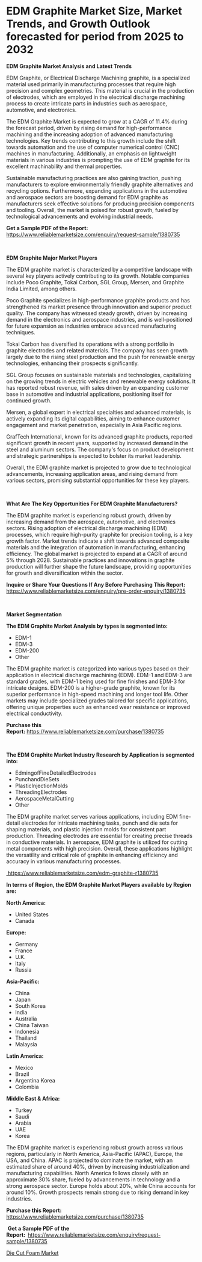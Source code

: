 <p><h1>EDM Graphite Market Size, Market Trends, and Growth Outlook forecasted for period from 2025 to 2032</h1></p><p><strong>EDM Graphite Market Analysis and Latest Trends</strong></p>
<p><p>EDM Graphite, or Electrical Discharge Machining graphite, is a specialized material used primarily in manufacturing processes that require high precision and complex geometries. This material is crucial in the production of electrodes, which are employed in the electrical discharge machining process to create intricate parts in industries such as aerospace, automotive, and electronics. </p><p>The EDM Graphite Market is expected to grow at a CAGR of 11.4% during the forecast period, driven by rising demand for high-performance machining and the increasing adoption of advanced manufacturing technologies. Key trends contributing to this growth include the shift towards automation and the use of computer numerical control (CNC) machines in manufacturing. Additionally, an emphasis on lightweight materials in various industries is prompting the use of EDM graphite for its excellent machinability and thermal properties.</p><p>Sustainable manufacturing practices are also gaining traction, pushing manufacturers to explore environmentally friendly graphite alternatives and recycling options. Furthermore, expanding applications in the automotive and aerospace sectors are boosting demand for EDM graphite as manufacturers seek effective solutions for producing precision components and tooling. Overall, the market is poised for robust growth, fueled by technological advancements and evolving industrial needs.</p></p>
<p><strong>Get a Sample PDF of the Report:&nbsp;</strong> <a href="https://www.reliablemarketsize.com/enquiry/request-sample/1380735?utm_campaign=2445&utm_medium=2&utm_source=Github&utm_content=ia&utm_term=31032025&utm_id=edm-graphite">https://www.reliablemarketsize.com/enquiry/request-sample/1380735</a></p>
<p>&nbsp;</p>
<p><strong>EDM Graphite Major Market Players</strong></p>
<p><p>The EDM graphite market is characterized by a competitive landscape with several key players actively contributing to its growth. Notable companies include Poco Graphite, Tokai Carbon, SGL Group, Mersen, and Graphite India Limited, among others. </p><p>Poco Graphite specializes in high-performance graphite products and has strengthened its market presence through innovation and superior product quality. The company has witnessed steady growth, driven by increasing demand in the electronics and aerospace industries, and is well-positioned for future expansion as industries embrace advanced manufacturing techniques.</p><p>Tokai Carbon has diversified its operations with a strong portfolio in graphite electrodes and related materials. The company has seen growth largely due to the rising steel production and the push for renewable energy technologies, enhancing their prospects significantly.</p><p>SGL Group focuses on sustainable materials and technologies, capitalizing on the growing trends in electric vehicles and renewable energy solutions. It has reported robust revenue, with sales driven by an expanding customer base in automotive and industrial applications, positioning itself for continued growth.</p><p>Mersen, a global expert in electrical specialties and advanced materials, is actively expanding its digital capabilities, aiming to enhance customer engagement and market penetration, especially in Asia Pacific regions.</p><p>GrafTech International, known for its advanced graphite products, reported significant growth in recent years, supported by increased demand in the steel and aluminum sectors. The company's focus on product development and strategic partnerships is expected to bolster its market leadership.</p><p>Overall, the EDM graphite market is projected to grow due to technological advancements, increasing application areas, and rising demand from various sectors, promising substantial opportunities for these key players.</p></p>
<p>&nbsp;</p>
<p><strong>What Are The Key Opportunities For EDM Graphite Manufacturers?</strong></p>
<p><p>The EDM graphite market is experiencing robust growth, driven by increasing demand from the aerospace, automotive, and electronics sectors. Rising adoption of electrical discharge machining (EDM) processes, which require high-purity graphite for precision tooling, is a key growth factor. Market trends indicate a shift towards advanced composite materials and the integration of automation in manufacturing, enhancing efficiency. The global market is projected to expand at a CAGR of around 5% through 2028. Sustainable practices and innovations in graphite production will further shape the future landscape, providing opportunities for growth and diversification within the sector.</p></p>
<p><strong>Inquire or Share Your Questions If Any Before Purchasing This Report:</strong> <a href="https://www.reliablemarketsize.com/enquiry/pre-order-enquiry/1380735?utm_campaign=2445&utm_medium=2&utm_source=Github&utm_content=ia&utm_term=31032025&utm_id=edm-graphite">https://www.reliablemarketsize.com/enquiry/pre-order-enquiry/1380735</a></p>
<p>&nbsp;</p>
<p><strong>Market Segmentation</strong></p>
<p><strong>The EDM Graphite Market Analysis by types is segmented into:</strong></p>
<p><ul><li>EDM-1</li><li>EDM-3</li><li>EDM-200</li><li>Other</li></ul></p>
<p><p>The EDM graphite market is categorized into various types based on their application in electrical discharge machining (EDM). EDM-1 and EDM-3 are standard grades, with EDM-1 being used for fine finishes and EDM-3 for intricate designs. EDM-200 is a higher-grade graphite, known for its superior performance in high-speed machining and longer tool life. Other markets may include specialized grades tailored for specific applications, offering unique properties such as enhanced wear resistance or improved electrical conductivity.</p></p>
<p><strong>Purchase this Report:&nbsp;</strong><a href="https://www.reliablemarketsize.com/purchase/1380735?utm_campaign=2445&utm_medium=2&utm_source=Github&utm_content=ia&utm_term=31032025&utm_id=edm-graphite">https://www.reliablemarketsize.com/purchase/1380735</a></p>
<p>&nbsp;</p>
<p><strong>The EDM Graphite Market Industry Research by Application is segmented into:</strong></p>
<p><ul><li>EdmingofFineDetailedElectrodes</li><li>PunchandDieSets</li><li>PlasticInjectionMolds</li><li>ThreadingElectrodes</li><li>AerospaceMetalCutting</li><li>Other</li></ul></p>
<p><p>The EDM graphite market serves various applications, including EDM fine-detail electrodes for intricate machining tasks, punch and die sets for shaping materials, and plastic injection molds for consistent part production. Threading electrodes are essential for creating precise threads in conductive materials. In aerospace, EDM graphite is utilized for cutting metal components with high precision. Overall, these applications highlight the versatility and critical role of graphite in enhancing efficiency and accuracy in various manufacturing processes.</p></p>
<p><a href="https://www.reliablemarketsize.com/edm-graphite-r1380735?utm_campaign=2445&utm_medium=2&utm_source=Github&utm_content=ia&utm_term=31032025&utm_id=edm-graphite">&nbsp;https://www.reliablemarketsize.com/edm-graphite-r1380735</a></p>
<p><strong>In terms of Region, the EDM Graphite Market Players available by Region are:</strong></p>
<p>
    <p> <strong> North America: </strong>
        <ul>
            <li>United States</li>
            <li>Canada</li>
        </ul>
        </p> 
    <p> <strong> Europe: </strong>
        <ul>
            <li>Germany</li>
            <li>France</li>
            <li>U.K.</li>
            <li>Italy</li>
            <li>Russia</li>
        </ul>
        </p> 
    <p> <strong> Asia-Pacific: </strong>
        <ul>
            <li>China</li>
            <li>Japan</li>
            <li>South Korea</li>
            <li>India</li>
            <li>Australia</li>
            <li>China Taiwan</li>
            <li>Indonesia</li>
            <li>Thailand</li>
            <li>Malaysia</li>
        </ul>
        </p> 
    <p> <strong> Latin America: </strong>
        <ul>
            <li>Mexico</li>
            <li>Brazil</li>
            <li>Argentina Korea</li>
            <li>Colombia</li>
        </ul>
        </p> 
    <p> <strong> Middle East & Africa: </strong>
        <ul>
            <li>Turkey</li>
            <li>Saudi</li>
            <li>Arabia</li>
            <li>UAE</li>
            <li>Korea</li>
        </ul>
    </p>
    </p>
<p><p>The EDM graphite market is experiencing robust growth across various regions, particularly in North America, Asia-Pacific (APAC), Europe, the USA, and China. APAC is projected to dominate the market, with an estimated share of around 40%, driven by increasing industrialization and manufacturing capabilities. North America follows closely with an approximate 30% share, fueled by advancements in technology and a strong aerospace sector. Europe holds about 20%, while China accounts for around 10%. Growth prospects remain strong due to rising demand in key industries.</p></p>
<p><strong>Purchase this Report: </strong><a href="https://www.reliablemarketsize.com/purchase/1380735?utm_campaign=2445&utm_medium=2&utm_source=Github&utm_content=ia&utm_term=31032025&utm_id=edm-graphite">https://www.reliablemarketsize.com/purchase/1380735</a></p>
<p>&nbsp;<strong>Get a Sample PDF of the Report:&nbsp;&nbsp;</strong><a href="https://www.reliablemarketsize.com/enquiry/request-sample/1380735?utm_campaign=2445&utm_medium=2&utm_source=Github&utm_content=ia&utm_term=31032025&utm_id=edm-graphite">https://www.reliablemarketsize.com/enquiry/request-sample/1380735</a></p>
<p><strong></strong></p>
<p><p><a href="https://github.com/leopardmicheal7019/Market-Research-Report-List-1/blob/main/die-cut-foam-market.md?utm_campaign=2445&utm_medium=2&utm_source=Github&utm_content=ia&utm_term=31032025&utm_id=edm-graphite">Die Cut Foam Market</a></p></p>